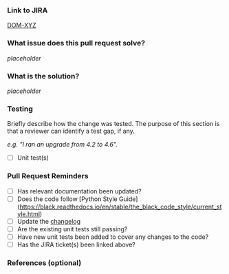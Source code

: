 ### Link to JIRA

[DOM-XYZ](https://dominodatalab.atlassian.net/browse)

### What issue does this pull request solve?

_placeholder_

### What is the solution?

_placeholder_

### Testing

Briefly describe how the change was tested. The purpose of this section is that a reviewer can identify a test gap, if any.

_e.g. "I ran an upgrade from 4.2 to 4.6"._

- [ ] Unit test(s)

### Pull Request Reminders

- [ ] Has relevant documentation been updated?
- [ ] Does the code follow [Python Style Guide] (https://black.readthedocs.io/en/stable/the_black_code_style/current_style.html)
- [ ] Update the [changelog](https://github.com/dominodatalab/python-domino/blob/master/CHANGELOG.md)
- [ ] Are the existing unit tests still passing?
- [ ] Have new unit tests been added to cover any changes to the code?
- [ ] Has the JIRA ticket(s) been linked above?

### References (optional)
